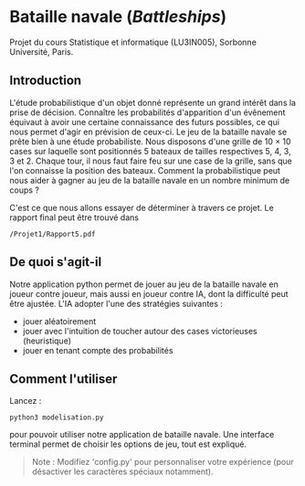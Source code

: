# Bataille navale (*Battleships*)
Projet du cours Statistique et informatique (LU3IN005), Sorbonne Université, Paris.

## Introduction

L'étude probabilistique d'un objet donné représente un grand intérêt dans la prise
de décision. Connaître les probabilités d'apparition d'un évênement équivaut à avoir
une certaine connaissance des futurs possibles, ce qui nous permet d'agir en prévision
de ceux-ci. Le jeu de la bataille navale se prête bien à une étude probabiliste. Nous
disposons d'une grille de 10 × 10 cases sur laquelle sont positionnés 5 bateaux de
tailles respectives 5, 4, 3, 3 et 2. Chaque tour, il nous faut faire feu sur une case de la
grille, sans que l'on connaisse la position des bateaux. Comment la probabilistique
peut nous aider à gagner au jeu de la bataille navale en un nombre minimum de
coups ?

C'est ce que nous allons essayer de déterminer à travers ce projet. Le rapport final peut être trouvé dans

    /Projet1/Rapport5.pdf

## De quoi s'agit-il

Notre application python permet de jouer au jeu de la bataille navale en joueur contre joueur, mais aussi en joueur contre IA, dont la difficulté peut être ajustée.
L'IA adopter l'une des stratégies suivantes :
- jouer aléatoirement
- jouer avec l'intuition de toucher autour des cases victorieuses (heuristique)
- jouer en tenant compte des probabilités

## Comment l'utiliser

Lancez :

    python3 modelisation.py

pour pouvoir utiliser notre application de bataille navale. Une interface terminal permet de choisir les options de jeu, tout est expliqué.

> Note : Modifiez 'config.py' pour personnaliser votre expérience (pour désactiver les caractères spéciaux notamment).
